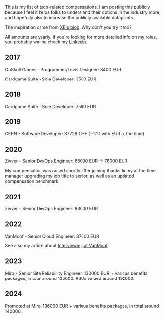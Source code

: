 This is my list of tech-related compensations.
I am posting this publicly because I feel it helps folks to understand their options in the industry more, 
and hopefully also to increase the publicly available datapoints.

The inspiration came from [XE's blog](https://xeiaso.net/salary-transparency).
Why don't you try it too?

All amounts are yearly. 
If you're looking for more detailed info on my roles, you probably wanna check my [LinkedIn](https://www.linkedin.com/in/alkoclick/).

## 2017
OnSkull Games - Programmer/Level Designer: 8400 EUR

Cardgame Suite - Sole Developer: 3500 EUR

## 2018
Cardgame Suite - Sole Developer: 7500 EUR

## 2019
CERN - Software Developer: 37728 CHF (~1:1.1 with EUR at the time)

## 2020
Zivver - Senior DevOps Engineer: 65000 EUR -> 78000 EUR

My compensation was raised shortly after joining thanks to my at the time manager upgrading my job title to senior, 
as well as an updated compensation benchmark.

## 2021
Zivver - Senior DevOps Engineer: 83000 EUR

## 2022
VanMoof - Senior Cloud Engineer: 87000 EUR

See also my article about [Interviewing at VanMoof](https://alkoclick.medium.com/how-i-overthought-every-step-of-my-interview-process-with-vanmoof-f527f386ff41)

## 2023
Miro - Senior Site Reliabiility Engineer: 130000 EUR + various benefits packages, in total around 135000. RSUs valued around 192000.

## 2024
Promoted at Miro: 136000 EUR + various benefits packages, in total around 140000.